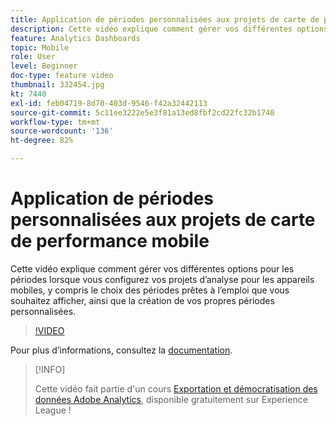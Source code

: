 ```yaml
---
title: Application de périodes personnalisées aux projets de carte de performance mobile
description: Cette vidéo explique comment gérer vos différentes options pour les périodes lorsque vous configurez vos projets dʼanalyse pour les appareils mobiles, y compris le choix des périodes prêtes à lʼemploi que vous souhaitez afficher, ainsi que la création de vos propres périodes personnalisées.
feature: Analytics Dashboards
topic: Mobile
role: User
level: Beginner
doc-type: feature video
thumbnail: 332454.jpg
kt: 7440
exl-id: feb04719-8d70-403d-9546-f42a32442113
source-git-commit: 5c11ee3222e5e3f81a13ed8fbf2cd22fc32b1740
workflow-type: tm+mt
source-wordcount: '136'
ht-degree: 82%

---
```


# Application de périodes personnalisées aux projets de carte de performance mobile

Cette vidéo explique comment gérer vos différentes options pour les périodes lorsque vous configurez vos projets dʼanalyse pour les appareils mobiles, y compris le choix des périodes prêtes à lʼemploi que vous souhaitez afficher, ainsi que la création de vos propres périodes personnalisées.

>[!VIDEO](https://video.tv.adobe.com/v/332454/?quality=12&learn=on)

Pour plus dʼinformations, consultez la [documentation](https://experienceleague.adobe.com/docs/analytics/analyze/mobapp/curator.html?lang=fr).

>[!INFO]
>
> Cette vidéo fait partie d&#39;un cours [Exportation et démocratisation des données Adobe Analytics](https://experienceleague.adobe.com/?recommended=Analytics-A-1-2022.1.democratizing), disponible gratuitement sur Experience League !